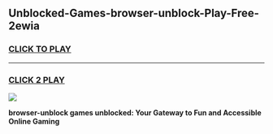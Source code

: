 
## Unblocked-Games-browser-unblock-Play-Free-2ewia
<h3>
<a href="https://premium76.site?title=browser-unblock&ref=20M">CLICK TO PLAY</a></h3>
<hr>

<h3>
<a href="https://premium76.site?title=browser-unblock&ref=20M">CLICK 2 PLAY</a>
  
</h3>

<a href="https://premium76.site?title=browser-unblock&ref=19M"><img src="https://clearcache.store/games.png"></a>


**browser-unblock games unblocked: Your Gateway to Fun and Accessible Online Gaming**
